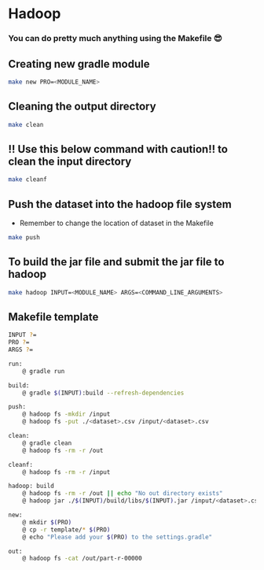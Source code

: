 # Hadoop

### **You can do pretty much anything using the Makefile 😎**

## Creating new gradle module
```bash
make new PRO=<MODULE_NAME>
```

## Cleaning the output directory
```bash
make clean
```

## ‼️ Use this below command with caution‼️ to clean the input directory
```bash
make cleanf
```

## Push the dataset into the hadoop file system
- Remember to change the location of dataset in the Makefile
```bash
make push
```

## To build the jar file and submit the jar file to hadoop
```bash
make hadoop INPUT=<MODULE_NAME> ARGS=<COMMAND_LINE_ARGUMENTS>
```

## Makefile template
```bash
INPUT ?=
PRO ?=
ARGS ?=

run:
	@ gradle run

build:
	@ gradle $(INPUT):build --refresh-dependencies

push:
	@ hadoop fs -mkdir /input
	@ hadoop fs -put ./<dataset>.csv /input/<dataset>.csv

clean: 
	@ gradle clean
	@ hadoop fs -rm -r /out

cleanf:
	@ hadoop fs -rm -r /input

hadoop: build
	@ hadoop fs -rm -r /out || echo "No out directory exists"
	@ hadoop jar ./$(INPUT)/build/libs/$(INPUT).jar /input/<dataset>.csv /out $(ARGS)

new: 
	@ mkdir $(PRO)
	@ cp -r template/* $(PRO)
	@ echo "Please add your $(PRO) to the settings.gradle"

out:
	@ hadoop fs -cat /out/part-r-00000
```
